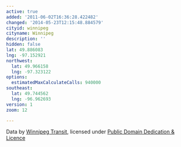 ```yaml
---
active: true
added: '2011-06-02T16:36:28.422482'
changed: '2014-05-23T12:15:48.884579'
cityid: winnipeg
cityname: Winnipeg
description: ''
hidden: false
lat: 49.886083
lng: -97.152921
northwest:
  lat: 49.966158
  lng: -97.323122
options:
  estimatedMaxCalculateCalls: 940000
southeast:
  lat: 49.744562
  lng: -96.962693
version: 1
zoom: 12

---
```


Data by [Winnipeg Transit](http://winnipegtransit.com/), licensed under [Public Domain Dedication & Licence](http://www.opendatacommons.org/licenses/pddl/1-0/)
